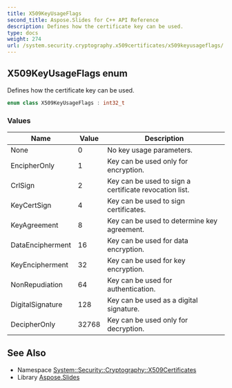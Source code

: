 ```yaml
---
title: X509KeyUsageFlags
second_title: Aspose.Slides for C++ API Reference
description: Defines how the certificate key can be used.
type: docs
weight: 274
url: /system.security.cryptography.x509certificates/x509keyusageflags/
---
```

## X509KeyUsageFlags enum


Defines how the certificate key can be used.

```cpp
enum class X509KeyUsageFlags : int32_t
```

### Values

| Name | Value | Description |
| --- | --- | --- |
| None | 0 | No key usage parameters. |
| EncipherOnly | 1 | Key can be used only for encryption. |
| CrlSign | 2 | Key can be used to sign a certificate revocation list. |
| KeyCertSign | 4 | Key can be used to sign certificates. |
| KeyAgreement | 8 | Key can be used to determine key agreement. |
| DataEncipherment | 16 | Key can be used for data encryption. |
| KeyEncipherment | 32 | Key can be used for key encryption. |
| NonRepudiation | 64 | Key can be used for authentication. |
| DigitalSignature | 128 | Key can be used as a digital signature. |
| DecipherOnly | 32768 | Key can be used only for decryption. |

## See Also

* Namespace [System::Security::Cryptography::X509Certificates](../)
* Library [Aspose.Slides](../../)